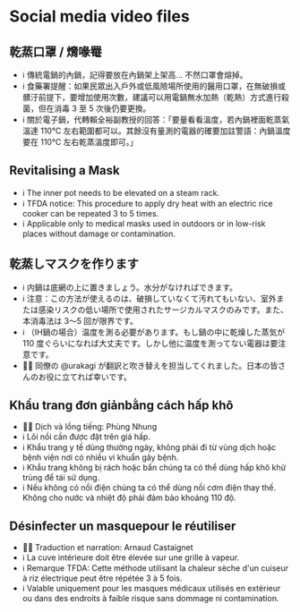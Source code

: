 # Social media video files

## 乾蒸口罩 / 熁喙罨

- ℹ️ 傳統電鍋的內鍋，記得要放在內鍋架上架高... 不然口罩會熔掉。
- ℹ️ 食藥署提醒：如果民眾出入戶外或低風險場所使用的醫用口罩，在無破損或髒汙前提下，要增加使用次數，建議可以用電鍋無水加熱（乾熱）方式進行殺菌，但在消毒 3 至 5 次後仍要更換。
- ℹ️ 關於電子鍋，代轉賴全裕副教授的回答：「要量看看溫度，若內鍋裡面乾蒸氣溫達 110℃ 左右範圍都可以。其餘沒有量測的電器的確要加註警語：內鍋溫度要在 110℃ 左右乾蒸溫度即可。」

## Revitalising a Mask

- ℹ️ The inner pot needs to be elevated on a steam rack.
- ℹ️ TFDA notice: This procedure to apply dry heat with an electric rice cooker can be repeated 3 to 5 times.
- ℹ️ Applicable only to medical masks used in outdoors or in low-risk places without damage or contamination.

## 乾蒸しマスクを作ります

- ℹ️ 内鍋は底網の上に置きましょう。水分がなければできます。
- ℹ️ 注意：この方法が使えるのは、破損していなくて汚れてもいない、室外または感染リスクの低い場所で使用されたサージカルマスクのみです。また、本消毒法は 3～5 回が限界です。
- ℹ️ （IH鍋の場合）温度を測る必要があります。もし鍋の中に乾燥した蒸気が 110 度ぐらいになれば大丈夫です。しかし他に温度を測ってない電器は要注意です。
- 👦🏻 同僚の @urakagi が翻訳と吹き替えを担当してくれました。日本の皆さんのお役に立てれば幸いです。

## Khẩu trang đơn giảnbằng cách hấp khô

- 👩‍🏫 Dịch và lồng tiếng: Phùng Nhung
- ℹ️ Lõi nồi cần được đặt trên giá hấp.
- ℹ️ Khẩu trang y tế dùng thường ngày, không phải đi từ vùng dịch hoặc bệnh viện nơi có nhiều vi khuẩn gây bệnh.
- ℹ️ Khẩu trang không bị rách hoặc bẩn chúng ta có thể dùng hấp khô khử trùng để tái sử dụng.
- ℹ️ Nếu không có nồi điện chúng ta có thể dùng nồi cơm điện thay thế. Không cho nước và nhiệt độ phải đảm bảo khoảng 110 độ.

## Désinfecter un masquepour le réutiliser

- 👨‍🏫 Traduction et narration: Arnaud Castaignet
- ℹ️ La cuve intérieure doit être élevée sur une grille à vapeur.
- ℹ️ Remarque TFDA: Cette méthode utilisant la chaleur sèche d'un cuiseur à riz électrique peut être répétée 3 à 5 fois.
- ℹ️ Valable uniquement pour les masques médicaux utilisés en extérieur ou dans des endroits à faible risque sans dommage ni contamination.
